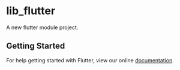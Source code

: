 # lib_flutter

A new flutter module project.

## Getting Started

For help getting started with Flutter, view our online
[documentation](https://flutter.dev/).
